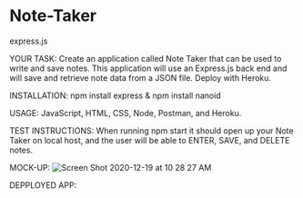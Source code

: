 # Note-Taker
express.js

YOUR TASK:
Create an application called Note Taker that can be used to write and save notes. This application will use an Express.js back end and will save and retrieve note data from a JSON file.
Deploy with Heroku.

INSTALLATION:
npm install express &
npm install nanoid

USAGE:
JavaScript, HTML, CSS, Node, Postman, and Heroku.

TEST INSTRUCTIONS: 
When running npm start it should open up your Note Taker on local host, and the user will be able to ENTER, SAVE, and DELETE notes. 

MOCK-UP:
![Screen Shot 2020-12-19 at 10 28 27 AM](https://user-images.githubusercontent.com/71522463/102696944-fdb96000-41e6-11eb-8ab4-253eba7d46d5.png)


DEPPLOYED APP:
